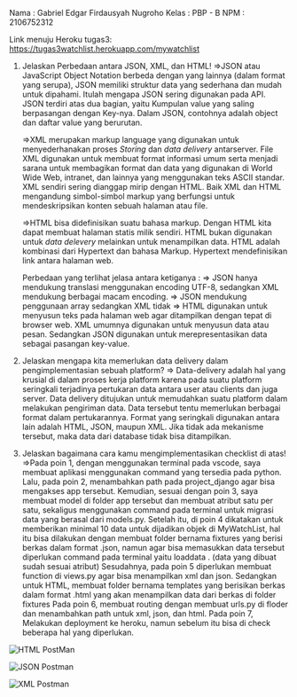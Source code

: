Nama    : Gabriel Edgar Firdausyah Nugroho
Kelas   : PBP - B
NPM     : 2106752312

Link menuju Heroku tugas3:
    https://tugas3watchlist.herokuapp.com/mywatchlist
    
1. Jelaskan Perbedaan antara JSON, XML, dan HTML!
    =>JSON atau JavaScript Object Notation berbeda dengan yang lainnya (dalam format yang serupa), JSON memiliki struktur data yang sederhana dan mudah untuk dipahami. Itulah mengapa JSON sering digunakan pada API. JSON terdiri atas dua bagian, yaitu Kumpulan value yang saling berpasangan dengan Key-nya. Dalam JSON, contohnya adalah object dan daftar value yang berurutan.
    
    =>XML merupakan markup language yang digunakan untuk menyederhanakan proses _Storing_ dan _data delivery_ antarserver. File XML digunakan untuk membuat format informasi umum serta menjadi sarana untuk membagikan format dan data yang digunakan di World Wide Web, intranet, dan lainnya yang menggunakan teks ASCII standar. XML sendiri sering dianggap mirip dengan HTML. Baik XML dan HTML mengandung simbol-simbol markup yang berfungsi untuk mendeskripsikan konten sebuah halaman atau file.
    
    =>HTML bisa didefinisikan suatu bahasa markup. Dengan HTML kita dapat membuat halaman statis milik sendiri. HTML bukan digunakan untuk _data delevery_ melainkan untuk menampilkan data. HTML adalah kombinasi dari Hypertext dan bahasa Markup. Hypertext mendefinisikan link antara halaman web.
    
    Perbedaan yang terlihat jelasa antara ketiganya :
    => JSON hanya mendukung translasi menggunakan encoding UTF-8, sedangkan XML mendukung berbagai macam encoding.
    => JSON mendukung penggunaan array sedangkan XML tidak
    => HTML digunakan untuk menyusun teks pada halaman web agar ditampilkan dengan tepat di browser web. XML umumnya digunakan untuk menyusun data atau pesan.
       Sedangkan JSON digunakan untuk merepresentasikan data sebagai pasangan key-value.

2. Jelaskan mengapa kita memerlukan data delivery dalam pengimplementasian sebuah platform?
    => Data-delivery adalah hal yang krusial di dalam proses kerja platform karena pada suatu platform seringkali terjadinya pertukaran data antara user atau clients dan juga server. Data delivery ditujukan untuk memudahkan suatu platform dalam melakukan pengiriman data. Data tersebut tentu memerlukan berbagai format dalam pertukarannya. Format yang seringkali digunakan antara lain adalah HTML, JSON, maupun XML. Jika tidak ada mekanisme tersebut, maka data dari database tidak bisa ditampilkan.

3. Jelaskan bagaimana cara kamu mengimplementasikan checklist di atas!
    =>Pada poin 1, dengan menggunakan terminal pada vscode, saya membuat aplikasi menggunakan command yang tersedia pada python.
    Lalu, pada poin 2, menambahkan path pada project_django agar bisa mengakses app tersebut.
    Kemudian, sesuai dengan poin 3, saya membuat model di folder app tersebut dan membuat atribut satu per satu, sekaligus menggunakan command pada terminal untuk migrasi data yang berasal dari models.py.
    Setelah itu, di poin 4 dikatakan untuk memberikan minimal 10 data untuk dijadikan objek di MyWatchList, hal itu bisa dilakukan dengan membuat folder bernama fixtures yang berisi berkas dalam format .json, namun agar bisa memasukkan data tersebut diperlukan command pada terminal yaitu loaddata <nama file>. (data yang dibuat sudah sesuai atribut)
    Sesudahnya, pada poin 5 diperlukan membuat function di views.py agar bisa menampilkan xml dan json. Sedangkan untuk HTML, membuat folder bernama templates yang berisikan berkas dalam format .html yang akan menampilkan data dari berkas di folder fixtures
    Pada poin 6, membuat routing dengan membuat urls.py di floder <nama file> dan menambahkan path untuk xml, json, dan html.
    Pada poin 7, Melakukan deployment ke heroku, namun sebelum itu bisa di check beberapa hal yang diperlukan.

![HTML PostMan](https://user-images.githubusercontent.com/94152526/191652843-e8cef3bc-0afe-422b-b950-7eea762c45a4.jpg)


![JSON Postman](https://user-images.githubusercontent.com/94152526/191652694-bc4d1827-e1c8-45d4-93f5-0d5cecf2fcfb.jpg)

![XML Postman](https://user-images.githubusercontent.com/94152526/191652733-3c1c4019-d081-40c4-98ba-cf4ab9a60251.jpg)

